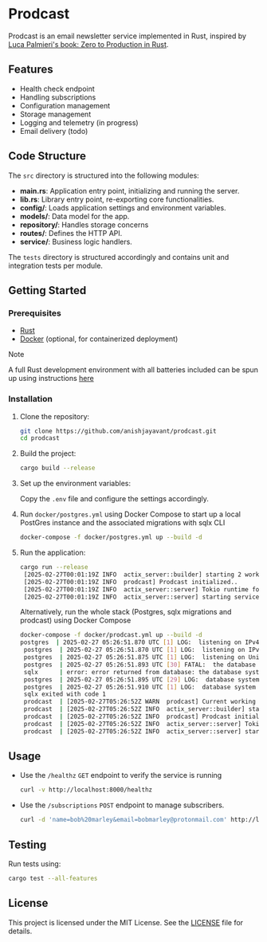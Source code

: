 # Prodcast

Prodcast is an email newsletter service implemented in Rust, inspired by [Luca Palmieri's book: Zero to Production in Rust](https://www.zero2prod.com).

## Features

- Health check endpoint
- Handling subscriptions
- Configuration management
- Storage management
- Logging and telemetry (in progress)
- Email delivery (todo)

## Code Structure

The `src` directory is structured into the following modules:

- **main.rs**: Application entry point, initializing and running the server.
- **lib.rs**: Library entry point, re-exporting core functionalities.
- **config/**: Loads application settings and environment variables.
- **models/**: Data model for the app.
- **repository/**: Handles storage concerns  
- **routes/**: Defines the HTTP API.
- **service/**: Business logic handlers.

The `tests` directory is structured accordingly and contains unit and integration tests per module.

## Getting Started

### Prerequisites

- [Rust](https://www.rust-lang.org/tools/install)
- [Docker](https://docs.docker.com/get-docker/) (optional, for containerized deployment)

> [!NOTE]
> A full Rust development environment with all batteries included can be spun up using instructions [here](https://github.com/anishjayavant/vagrant-provisioners?tab=readme-ov-file#start-development-environment-script)

### Installation

1. Clone the repository:

   ```sh
   git clone https://github.com/anishjayavant/prodcast.git
   cd prodcast
   ```

2. Build the project:

   ```sh
   cargo build --release
   ```

3. Set up the environment variables:

   Copy the `.env` file and configure the settings accordingly.

4. Run `docker/postgres.yml` using Docker Compose to start up a local PostGres instance and the associated migrations with sqlx CLI
    ```sh
    docker-compose -f docker/postgres.yml up --build -d
    ```

5. Run the application:

   ```sh
   cargo run --release       
    [2025-02-27T00:01:19Z INFO  actix_server::builder] starting 2 workers
    [2025-02-27T00:01:19Z INFO  prodcast] Prodcast initialized..
    [2025-02-27T00:01:19Z INFO  actix_server::server] Tokio runtime found; starting in existing Tokio runtime
    [2025-02-27T00:01:19Z INFO  actix_server::server] starting service: "actix-web-service-127.0.0.1:8000", workers: 2, listening on: 127.0.0.1:8000
   ```
   Alternatively, run the whole stack (Postgres, sqlx migrations and prodcast) using Docker Compose
   ```sh
   docker-compose -f docker/prodcast.yml up --build -d
   postgres  | 2025-02-27 05:26:51.870 UTC [1] LOG:  listening on IPv4 address "0.0.0.0", port 5432
    postgres  | 2025-02-27 05:26:51.870 UTC [1] LOG:  listening on IPv6 address "::", port 5432
    postgres  | 2025-02-27 05:26:51.875 UTC [1] LOG:  listening on Unix socket "/var/run/postgresql/.s.PGSQL.5432"
    postgres  | 2025-02-27 05:26:51.893 UTC [30] FATAL:  the database system is starting up
    sqlx      | error: error returned from database: the database system is starting up
    postgres  | 2025-02-27 05:26:51.895 UTC [29] LOG:  database system was shut down at 2025-02-27 05:24:50 UTC
    postgres  | 2025-02-27 05:26:51.910 UTC [1] LOG:  database system is ready to accept connections
    sqlx exited with code 1
    prodcast  | [2025-02-27T05:26:52Z WARN  prodcast] Current working directory: "/app"
    prodcast  | [2025-02-27T05:26:52Z INFO  actix_server::builder] starting 2 workers
    prodcast  | [2025-02-27T05:26:52Z INFO  prodcast] Prodcast initialized..
    prodcast  | [2025-02-27T05:26:52Z INFO  actix_server::server] Tokio runtime found; starting in existing Tokio runtime
    prodcast  | [2025-02-27T05:26:52Z INFO  actix_server::server] starting service: "actix-web-service-0.0.0.0:8000", workers: 2, listening on: 0.0.0.0:8000
   ```

## Usage

- Use the `/healthz` `GET` endpoint to verify the service is running
    ```sh
    curl -v http://localhost:8000/healthz    
    ```
- Use the `/subscriptions` `POST` endpoint to manage subscribers.
    ```sh
    curl -d 'name=bob%20marley&email=bobmarley@protonmail.com' http://localhost:8000/subscriptions
    ```

## Testing

Run tests using:

```sh
cargo test --all-features
```

## License

This project is licensed under the MIT License. See the [LICENSE](LICENSE) file for details.


